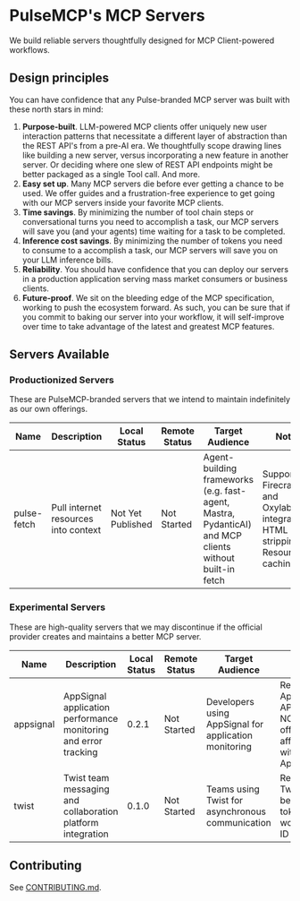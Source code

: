 # PulseMCP's MCP Servers

We build reliable servers thoughtfully designed for MCP Client-powered workflows.

## Design principles

You can have confidence that any Pulse-branded MCP server was built with these north stars in mind:

1. **Purpose-built**. LLM-powered MCP clients offer uniquely new user interaction patterns that necessitate a different layer of abstraction than the REST API's from a pre-AI era. We thoughtfully scope drawing lines like building a new server, versus incorporating a new feature in another server. Or deciding where one slew of REST API endpoints might be better packaged as a single Tool call. And more.
2. **Easy set up**. Many MCP servers die before ever getting a chance to be used. We offer guides and a frustration-free experience to get going with our MCP servers inside your favorite MCP clients.
3. **Time savings**. By minimizing the number of tool chain steps or conversational turns you need to accomplish a task, our MCP servers will save you (and your agents) time waiting for a task to be completed.
4. **Inference cost savings**. By minimizing the number of tokens you need to consume to a accomplish a task, our MCP servers will save you on your LLM inference bills.
5. **Reliability**. You should have confidence that you can deploy our servers in a production application serving mass market consumers or business clients.
6. **Future-proof**. We sit on the bleeding edge of the MCP specification, working to push the ecosystem forward. As such, you can be sure that if you commit to baking our server into your workflow, it will self-improve over time to take advantage of the latest and greatest MCP features.

## Servers Available

### Productionized Servers

These are PulseMCP-branded servers that we intend to maintain indefinitely as our own offerings.

| Name        | Description                          | Local Status      | Remote Status | Target Audience                                                                                        | Notes                                                                               |
| ----------- | ------------------------------------ | ----------------- | ------------- | ------------------------------------------------------------------------------------------------------ | ----------------------------------------------------------------------------------- |
| pulse-fetch | Pull internet resources into context | Not Yet Published | Not Started   | Agent-building frameworks (e.g. fast-agent, Mastra, PydanticAI) and MCP clients without built-in fetch | Supports Firecrawl and Oxylabs integrations; HTML noise stripping; Resource caching |

### Experimental Servers

These are high-quality servers that we may discontinue if the official provider creates and maintains a better MCP server.

| Name      | Description                                                     | Local Status      | Remote Status | Target Audience                                       | Notes                                                                |
| --------- | --------------------------------------------------------------- | ----------------- | ------------- | ----------------------------------------------------- | -------------------------------------------------------------------- |
| appsignal | AppSignal application performance monitoring and error tracking | 0.2.1             | Not Started   | Developers using AppSignal for application monitoring | Requires AppSignal API key; NOT officially affiliated with AppSignal |
| twist     | Twist team messaging and collaboration platform integration     | 0.1.0             | Not Started   | Teams using Twist for asynchronous communication      | Requires Twist API bearer token and workspace ID                     |

## Contributing

See [CONTRIBUTING.md](./CONTRIBUTING.md).

